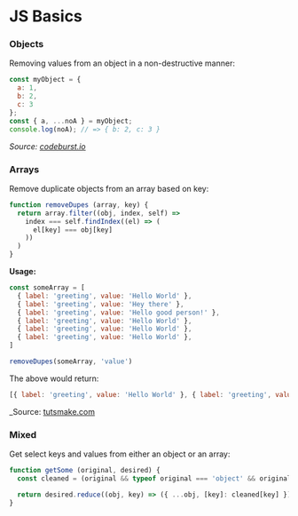 # JS Basics

### Objects

Removing values from an object in a non-destructive manner:

``` js
const myObject = {
  a: 1,
  b: 2,
  c: 3
};
const { a, ...noA } = myObject;
console.log(noA); // => { b: 2, c: 3 }
```

_Source: [codeburst.io](https://codeburst.io/use-es2015-object-rest-operator-to-omit-properties-38a3ecffe90)_

### Arrays

Remove duplicate objects from an array based on key:

``` js
function removeDupes (array, key) {
  return array.filter((obj, index, self) =>
    index === self.findIndex((el) => (
      el[key] === obj[key]
    ))
  )
}
```

**Usage:**

``` js
const someArray = [
  { label: 'greeting', value: 'Hello World' },
  { label: 'greeting', value: 'Hey there' },
  { label: 'greeting', value: 'Hello good person!' },
  { label: 'greeting', value: 'Hello World' },
  { label: 'greeting', value: 'Hello World' },
  { label: 'greeting', value: 'Hello World' },
]

removeDupes(someArray, 'value')
```

The above would return:

``` js
[{ label: 'greeting', value: 'Hello World' }, { label: 'greeting', value: 'Hey there' }, { label: 'greeting', value: 'Hello good person!' }]
```

_Source: [tutsmake.com](https://www.tutsmake.com/javascript-remove-duplicate-objects-from-array/)

### Mixed

Get select keys and values from either an object or an array:

``` js
function getSome (original, desired) {
  const cleaned = (original && typeof original === 'object' && original.constructor === Array) ? Object.assign({}, ...original) : original

  return desired.reduce((obj, key) => ({ ...obj, [key]: cleaned[key] }), {})
}
```
